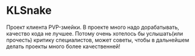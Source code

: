 # KLSnake
Проект клиента PVP-змейки.
В проекте много надо дорабатывать, качество кода не лучшее.
Потому очень хотелось бы услышать(или прочесть) критику специалистов, может советы, чтобы в дальнейшем делать проекты много более качественней!
